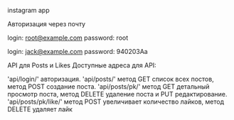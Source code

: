instagram app

Авторизация через почту

login: root@example.com
password: root

login: jack@example.com
password: 940203Aa

API для Posts и Likes Доступные адреса для API:

'api/login/' авторизация.
'api/posts/' метод GET список всех постов, метод POST создание поста.
'api/posts/pk/' метод GET детальный просмотр поста, метод DELETE удаление поста и PUT редактирование.
'api/posts/pk/like/' метод POST увеличивает количество лайков, метод DELETE удаляет лайк
 
